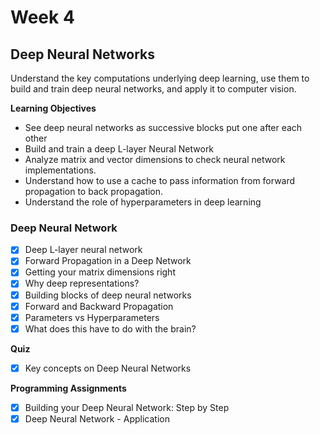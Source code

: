 # Week 4

## Deep Neural Networks
Understand the key computations underlying deep learning, use them to build and train deep neural networks, and apply it to computer vision.

**Learning Objectives**
- See deep neural networks as successive blocks put one after each other
- Build and train a deep L-layer Neural Network
- Analyze matrix and vector dimensions to check neural network implementations.
- Understand how to use a cache to pass information from forward propagation to back propagation.
- Understand the role of hyperparameters in deep learning

### Deep Neural Network
- [x] Deep L-layer neural network
- [x] Forward Propagation in a Deep Network
- [x] Getting your matrix dimensions right
- [x] Why deep representations?
- [x] Building blocks of deep neural networks
- [x] Forward and Backward Propagation
- [x] Parameters vs Hyperparameters
- [x] What does this have to do with the brain?

**Quiz**
- [x] Key concepts on Deep Neural Networks

**Programming Assignments**
- [x] Building your Deep Neural Network: Step by Step
- [x] Deep Neural Network - Application
